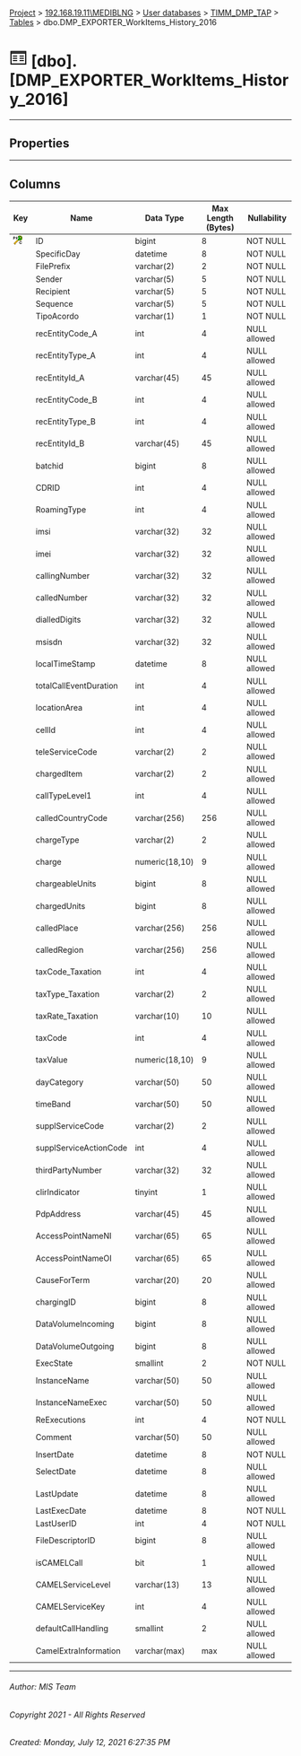 #### 

[Project](../../../../index.md) > [192.168.19.11\\MEDIBLNG](../../../index.md) > [User databases](../../index.md) > [TIMM_DMP_TAP](../index.md) > [Tables](Tables.md) > dbo.DMP_EXPORTER_WorkItems_History_2016

# ![Tables](../../../../Images/Table32.png) [dbo].[DMP_EXPORTER_WorkItems_History_2016]

---

## <a name="#properties"></a>Properties



---

## <a name="#columns"></a>Columns

| Key | Name | Data Type | Max Length (Bytes) | Nullability |
|---|---|---|---|---|
| [![Cluster Primary Key PK_DMP_EXPORTER_WorkItems_History_2016: ID](../../../../Images/pkcluster.png)](#indexes) | ID | bigint | 8 | NOT NULL |
|  | SpecificDay | datetime | 8 | NOT NULL |
|  | FilePrefix | varchar(2) | 2 | NOT NULL |
|  | Sender | varchar(5) | 5 | NOT NULL |
|  | Recipient | varchar(5) | 5 | NOT NULL |
|  | Sequence | varchar(5) | 5 | NOT NULL |
|  | TipoAcordo | varchar(1) | 1 | NOT NULL |
|  | recEntityCode_A | int | 4 | NULL allowed |
|  | recEntityType_A | int | 4 | NULL allowed |
|  | recEntityId_A | varchar(45) | 45 | NULL allowed |
|  | recEntityCode_B | int | 4 | NULL allowed |
|  | recEntityType_B | int | 4 | NULL allowed |
|  | recEntityId_B | varchar(45) | 45 | NULL allowed |
|  | batchid | bigint | 8 | NULL allowed |
|  | CDRID | int | 4 | NULL allowed |
|  | RoamingType | int | 4 | NULL allowed |
|  | imsi | varchar(32) | 32 | NULL allowed |
|  | imei | varchar(32) | 32 | NULL allowed |
|  | callingNumber | varchar(32) | 32 | NULL allowed |
|  | calledNumber | varchar(32) | 32 | NULL allowed |
|  | dialledDigits | varchar(32) | 32 | NULL allowed |
|  | msisdn | varchar(32) | 32 | NULL allowed |
|  | localTimeStamp | datetime | 8 | NULL allowed |
|  | totalCallEventDuration | int | 4 | NULL allowed |
|  | locationArea | int | 4 | NULL allowed |
|  | cellId | int | 4 | NULL allowed |
|  | teleServiceCode | varchar(2) | 2 | NULL allowed |
|  | chargedItem | varchar(2) | 2 | NULL allowed |
|  | callTypeLevel1 | int | 4 | NULL allowed |
|  | calledCountryCode | varchar(256) | 256 | NULL allowed |
|  | chargeType | varchar(2) | 2 | NULL allowed |
|  | charge | numeric(18,10) | 9 | NULL allowed |
|  | chargeableUnits | bigint | 8 | NULL allowed |
|  | chargedUnits | bigint | 8 | NULL allowed |
|  | calledPlace | varchar(256) | 256 | NULL allowed |
|  | calledRegion | varchar(256) | 256 | NULL allowed |
|  | taxCode_Taxation | int | 4 | NULL allowed |
|  | taxType_Taxation | varchar(2) | 2 | NULL allowed |
|  | taxRate_Taxation | varchar(10) | 10 | NULL allowed |
|  | taxCode | int | 4 | NULL allowed |
|  | taxValue | numeric(18,10) | 9 | NULL allowed |
|  | dayCategory | varchar(50) | 50 | NULL allowed |
|  | timeBand | varchar(50) | 50 | NULL allowed |
|  | supplServiceCode | varchar(2) | 2 | NULL allowed |
|  | supplServiceActionCode | int | 4 | NULL allowed |
|  | thirdPartyNumber | varchar(32) | 32 | NULL allowed |
|  | clirIndicator | tinyint | 1 | NULL allowed |
|  | PdpAddress | varchar(45) | 45 | NULL allowed |
|  | AccessPointNameNI | varchar(65) | 65 | NULL allowed |
|  | AccessPointNameOI | varchar(65) | 65 | NULL allowed |
|  | CauseForTerm | varchar(20) | 20 | NULL allowed |
|  | chargingID | bigint | 8 | NULL allowed |
|  | DataVolumeIncoming | bigint | 8 | NULL allowed |
|  | DataVolumeOutgoing | bigint | 8 | NULL allowed |
|  | ExecState | smallint | 2 | NOT NULL |
|  | InstanceName | varchar(50) | 50 | NULL allowed |
|  | InstanceNameExec | varchar(50) | 50 | NULL allowed |
|  | ReExecutions | int | 4 | NOT NULL |
|  | Comment | varchar(50) | 50 | NULL allowed |
|  | InsertDate | datetime | 8 | NOT NULL |
|  | SelectDate | datetime | 8 | NULL allowed |
|  | LastUpdate | datetime | 8 | NULL allowed |
|  | LastExecDate | datetime | 8 | NOT NULL |
|  | LastUserID | int | 4 | NOT NULL |
|  | FileDescriptorID | bigint | 8 | NULL allowed |
|  | isCAMELCall | bit | 1 | NULL allowed |
|  | CAMELServiceLevel | varchar(13) | 13 | NULL allowed |
|  | CAMELServiceKey | int | 4 | NULL allowed |
|  | defaultCallHandling | smallint | 2 | NULL allowed |
|  | CamelExtraInformation | varchar(max) | max | NULL allowed |


---

###### Author:  MIS Team

###### Copyright 2021 - All Rights Reserved

###### Created: Monday, July 12, 2021 6:27:35 PM

